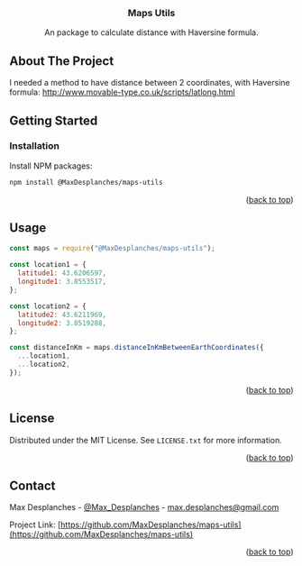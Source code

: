 <a name="readme-top"></a>

<!-- PROJECT LOGO -->
<br />
<div align="center">
  <a href="https://github.com/othneildrew/Best-README-Template">

  </a>

  <h3 align="center">Maps Utils</h3>

  <p align="center">
    An package to calculate distance with Haversine formula.
    <br />

</div>

<!-- ABOUT THE PROJECT -->

## About The Project

I needed a method to have distance between 2 coordinates, with Haversine formula:
http://www.movable-type.co.uk/scripts/latlong.html

<!-- GETTING STARTED -->

## Getting Started

### Installation

Install NPM packages:

```sh
npm install @MaxDesplanches/maps-utils
```

<p align="right">(<a href="#readme-top">back to top</a>)</p>

<!-- USAGE EXAMPLES -->

## Usage

```javascript
const maps = require("@MaxDesplanches/maps-utils");

const location1 = {
  latitude1: 43.6206597,
  longitude1: 3.8553517,
};

const location2 = {
  latitude2: 43.6211969,
  longitude2: 3.8519288,
};

const distanceInKm = maps.distanceInKmBetweenEarthCoordinates({
  ...location1,
  ...location2,
});
```

<p align="right">(<a href="#readme-top">back to top</a>)</p>

<!-- LICENSE -->

## License

Distributed under the MIT License. See `LICENSE.txt` for more information.

<p align="right">(<a href="#readme-top">back to top</a>)</p>

<!-- CONTACT -->

## Contact

Max Desplanches - [@Max_Desplanches](https://twitter.com/Max_Desplanches) - max.desplanches@gmail.com

Project Link: [https://github.com/MaxDesplanches/maps-utils](https://github.com/MaxDesplanches/maps-utils)

<p align="right">(<a href="#readme-top">back to top</a>)</p>

